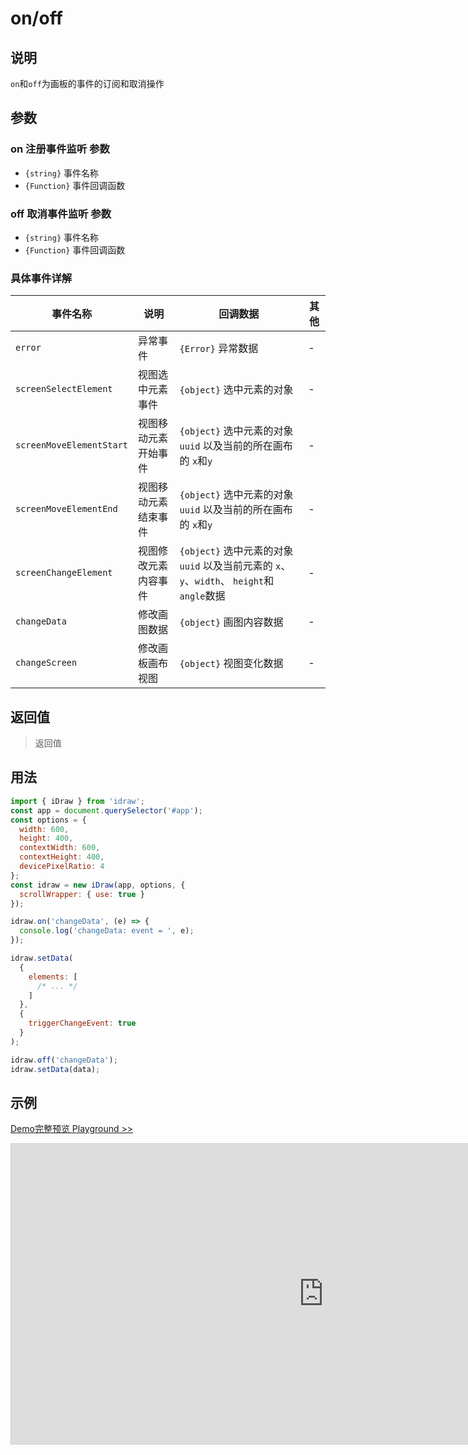 # on/off

## 说明

`on`和`off`为画板的事件的订阅和取消操作

## 参数

### on 注册事件监听 参数

- `{string}` 事件名称
- `{Function}` 事件回调函数

### off 取消事件监听 参数

- `{string}` 事件名称
- `{Function}` 事件回调函数

### 具体事件详解

| 事件名称                 | 说明                 | 回调数据                                                                                 | 其他 |
| ------------------------ | -------------------- | ---------------------------------------------------------------------------------------- | ---- |
| `error`                  | 异常事件             | `{Error}` 异常数据                                                                       | -    |
| `screenSelectElement`    | 视图选中元素事件     | `{object}` 选中元素的对象                                                                | -    |
| `screenMoveElementStart` | 视图移动元素开始事件 | `{object}` 选中元素的对象`uuid` 以及当前的所在画布的 `x`和`y`                            | -    |
| `screenMoveElementEnd`   | 视图移动元素结束事件 | `{object}` 选中元素的对象`uuid` 以及当前的所在画布的 `x`和`y`                            | -    |
| `screenChangeElement`    | 视图修改元素内容事件 | `{object}` 选中元素的对象`uuid` 以及当前元素的 `x`、`y`、`width`、 `height`和`angle`数据 | -    |
| `changeData`             | 修改画图数据         | `{object}` 画图内容数据                                                                  | -    |
| `changeScreen`           | 修改画板画布视图     | `{object}` 视图变化数据                                                                  | -    |

## 返回值

> 返回值

## 用法

```js
import { iDraw } from 'idraw';
const app = document.querySelector('#app');
const options = {
  width: 600,
  height: 400,
  contextWidth: 600,
  contextHeight: 400,
  devicePixelRatio: 4
};
const idraw = new iDraw(app, options, {
  scrollWrapper: { use: true }
});

idraw.on('changeData', (e) => {
  console.log('changeData: event = ', e);
});

idraw.setData(
  {
    elements: [
      /* ... */
    ]
  },
  {
    triggerChangeEvent: true
  }
);

idraw.off('changeData');
idraw.setData(data);
```

## 示例

[Demo完整预览 Playground >>](https://idraw.js.org/playground/?demo=api-on)

<iframe class="idraw-playground-preview" 
  src="https://idraw.js.org/playground/?demo=api-on&header=false&sider=false&default-editor-split=50" 
  width="1000" height="480" frameborder="no" border="0"
  style="border: 1px solid #cecece; margin: 0px auto;"
></iframe>
